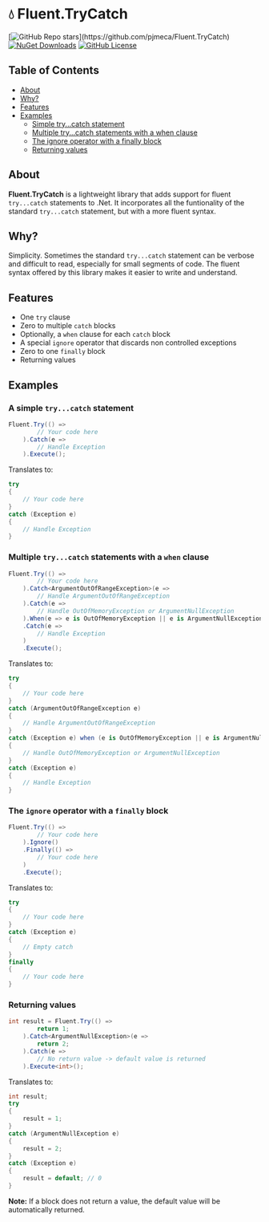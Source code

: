 # 💧 Fluent.TryCatch

[![GitHub Repo stars](https://img.shields.io/github/stars/pjmeca/Fluent.TryCatch?style=flat&logo=github&label=Star%20this%20repo!)](https://github.com/pjmeca/Fluent.TryCatch)
[![NuGet Downloads](https://img.shields.io/nuget/dt/Fluent.TryCatch?logo=nuget&label=Get%20it%20on%20NuGet)](https://www.nuget.org/packages/Fluent.TryCatch)
[![GitHub License](https://img.shields.io/github/license/pjmeca/Fluent.TryCatch?label=License)](https://opensource.org/licenses/MIT)

## Table of Contents

- [About](#about)
- [Why?](#why)
- [Features](#features)
- [Examples](#examples)
  - [Simple try...catch statement](#a-simple-trycatch-statement)
  - [Multiple try...catch statements with a when clause](#multiple-trycatch-statements-with-a-when-clause)
  - [The ignore operator with a finally block](#the-ignore-operator-with-a-finally-block)
  - [Returning values](#returning-values)

## About

**Fluent.TryCatch** is a lightweight library that adds support for fluent `try...catch` statements to .Net. It incorporates all the funtionality of the standard `try...catch` statement, but with a more fluent syntax.

## Why?

Simplicity. Sometimes the standard `try...catch` statement can be verbose and difficult to read, especially for small segments of code. The fluent syntax offered by this library makes it easier to write and understand.

## Features

- One `try` clause
- Zero to multiple `catch` blocks
- Optionally, a `when` clause for each `catch` block
- A special `ignore` operator that discards non controlled exceptions
- Zero to one `finally` block
- Returning values

## Examples

### A simple `try...catch` statement

```csharp
Fluent.Try(() =>
        // Your code here
    ).Catch(e =>
        // Handle Exception
    ).Execute();
```

Translates to:

```csharp
try
{
    // Your code here
}
catch (Exception e)
{
    // Handle Exception
}
```

### Multiple `try...catch` statements with a `when` clause

```csharp
Fluent.Try(() => 
        // Your code here
    ).Catch<ArgumentOutOfRangeException>(e => 
        // Handle ArgumentOutOfRangeException
    ).Catch(e => 
        // Handle OutOfMemoryException or ArgumentNullException
    ).When(e => e is OutOfMemoryException || e is ArgumentNullException)
    .Catch(e => 
        // Handle Exception
    )
    .Execute();
```

Translates to:

```csharp
try
{
    // Your code here
}
catch (ArgumentOutOfRangeException e)
{
    // Handle ArgumentOutOfRangeException
}
catch (Exception e) when (e is OutOfMemoryException || e is ArgumentNullException)
{
    // Handle OutOfMemoryException or ArgumentNullException
}
catch (Exception e)
{
    // Handle Exception
}
```

### The `ignore` operator with a `finally` block

```csharp
Fluent.Try(() => 
        // Your code here
    ).Ignore()
    .Finally(() =>
        // Your code here
    )
    .Execute();
```

Translates to:

```csharp
try
{
    // Your code here
}
catch (Exception e)
{
    // Empty catch
}
finally
{
    // Your code here
}
```

### Returning values

```csharp
int result = Fluent.Try(() => 
        return 1;
    ).Catch<ArgumentNullException>(e =>
        return 2;
    ).Catch(e =>
        // No return value -> default value is returned
    ).Execute<int>();
```

Translates to:

```csharp
int result;
try
{
    result = 1;
}
catch (ArgumentNullException e)
{
    result = 2;
}
catch (Exception e)
{
    result = default; // 0
}
```

**Note:** If a block does not return a value, the default value will be automatically returned.